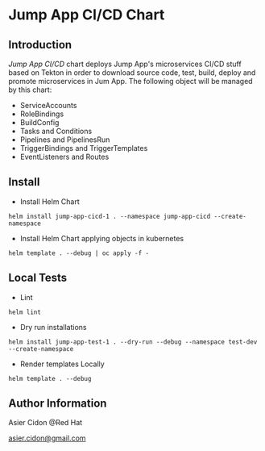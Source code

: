# Jump App CI/CD Chart
 
## Introduction

*Jump App CI/CD* chart deploys Jump App's microservices CI/CD stuff based on Tekton in order to download source code, test, build, deploy and promote microservices in Jum App. The following object will be managed by this chart:

- ServiceAccounts
- RoleBindings
- BuildConfig
- Tasks and Conditions
- Pipelines and PipelinesRun
- TriggerBindings and TriggerTemplates
- EventListeners and Routes

## Install

- Install Helm Chart

```$bash
helm install jump-app-cicd-1 . --namespace jump-app-cicd --create-namespace
```

- Install Helm Chart applying objects in kubernetes

```$bash
helm template . --debug | oc apply -f -
```

## Local Tests

- Lint

```$bash
helm lint
```

- Dry run installations

```$bash
helm install jump-app-test-1 . --dry-run --debug --namespace test-dev --create-namespace
```

- Render templates Locally

```$bash
helm template . --debug
```

## Author Information

Asier Cidon @Red Hat

asier.cidon@gmail.com
